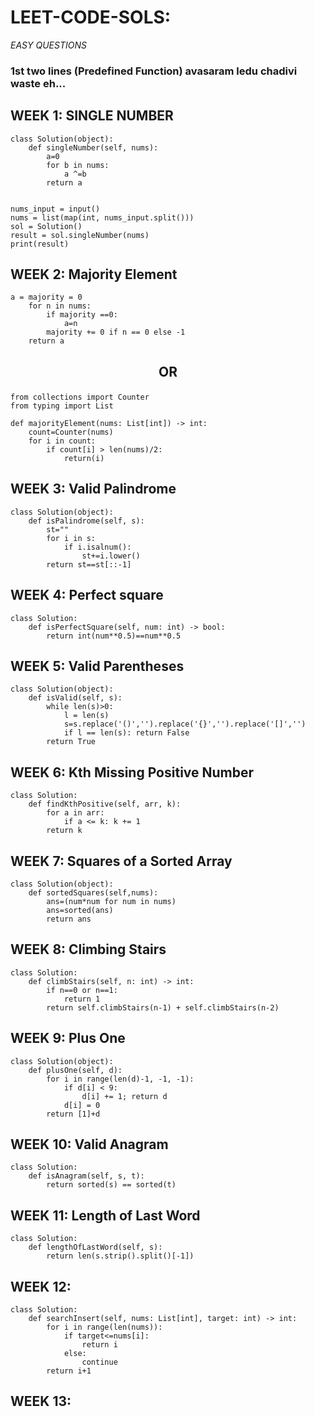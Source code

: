 # LEET-CODE-SOLS:
*EASY QUESTIONS*

### 1st  two lines (Predefined Function) avasaram ledu chadivi waste eh... 

## WEEK 1:  SINGLE NUMBER 
```
class Solution(object):
    def singleNumber(self, nums):
        a=0
        for b in nums:
            a ^=b
        return a    
       
       
nums_input = input()
nums = list(map(int, nums_input.split()))
sol = Solution()
result = sol.singleNumber(nums)
print(result)
```

## WEEK 2:  Majority Element
```
a = majority = 0
    for n in nums:
        if majority ==0:
            a=n
        majority += 0 if n == 0 else -1    
    return a
```

## <p align="center"><strong>OR</strong></p>

```
from collections import Counter
from typing import List

def majorityElement(nums: List[int]) -> int:
    count=Counter(nums)
    for i in count:
        if count[i] > len(nums)/2:
            return(i)
```

## WEEK 3:  Valid Palindrome
```
class Solution(object):
    def isPalindrome(self, s):
        st=""
        for i in s:
            if i.isalnum():
                st+=i.lower()
        return st==st[::-1]              
```

## WEEK 4:  Perfect square
```
class Solution:
    def isPerfectSquare(self, num: int) -> bool:
        return int(num**0.5)==num**0.5
```

## WEEK 5:  Valid Parentheses
```
class Solution(object):
    def isValid(self, s):
        while len(s)>0:
            l = len(s)
            s=s.replace('()','').replace('{}','').replace('[]','')
            if l == len(s): return False
        return True           
```

## WEEK 6:  Kth Missing Positive Number
```
class Solution:
    def findKthPositive(self, arr, k):
        for a in arr:
            if a <= k: k += 1
        return k
```

## WEEK 7:  Squares of a Sorted Array
```
class Solution(object):
    def sortedSquares(self,nums):
        ans=(num*num for num in nums)
        ans=sorted(ans)
        return ans
```

## WEEK 8:  Climbing Stairs
```
class Solution:
    def climbStairs(self, n: int) -> int:
        if n==0 or n==1:
            return 1
        return self.climbStairs(n-1) + self.climbStairs(n-2)
```

## WEEK 9:  Plus One
```
class Solution(object):
    def plusOne(self, d):
        for i in range(len(d)-1, -1, -1):
            if d[i] < 9:
                d[i] += 1; return d
            d[i] = 0
        return [1]+d

```

## WEEK 10:  Valid Anagram
```
class Solution:
    def isAnagram(self, s, t):
        return sorted(s) == sorted(t)
```

## WEEK 11:  Length of Last Word
```
class Solution:
    def lengthOfLastWord(self, s):
        return len(s.strip().split()[-1])
```

## WEEK 12:
```
class Solution:
    def searchInsert(self, nums: List[int], target: int) -> int:
        for i in range(len(nums)):
            if target<=nums[i]:
                return i
            else:
                continue
        return i+1
```

## WEEK 13:
```

```

